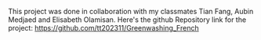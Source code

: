 This project was done in collaboration with my classmates Tian Fang, Aubin Medjaed and Elisabeth Olamisan. Here's the github Repository link for the project: https://github.com/tt202311/Greenwashing_French
